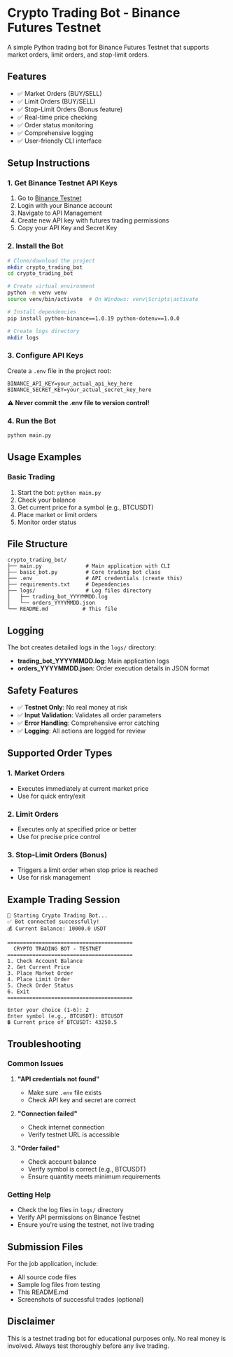 # Crypto Trading Bot - Binance Futures Testnet

A simple Python trading bot for Binance Futures Testnet that supports market orders, limit orders, and stop-limit orders.

## Features

- ✅ Market Orders (BUY/SELL)
- ✅ Limit Orders (BUY/SELL)
- ✅ Stop-Limit Orders (Bonus feature)
- ✅ Real-time price checking
- ✅ Order status monitoring
- ✅ Comprehensive logging
- ✅ User-friendly CLI interface

## Setup Instructions

### 1. Get Binance Testnet API Keys

1. Go to [Binance Testnet](https://testnet.binancefuture.com/)
2. Login with your Binance account
3. Navigate to API Management
4. Create new API key with futures trading permissions
5. Copy your API Key and Secret Key

### 2. Install the Bot

```bash
# Clone/download the project
mkdir crypto_trading_bot
cd crypto_trading_bot

# Create virtual environment
python -m venv venv
source venv/bin/activate  # On Windows: venv\Scripts\activate

# Install dependencies
pip install python-binance==1.0.19 python-dotenv==1.0.0

# Create logs directory
mkdir logs
```

### 3. Configure API Keys

Create a `.env` file in the project root:

```
BINANCE_API_KEY=your_actual_api_key_here
BINANCE_SECRET_KEY=your_actual_secret_key_here
```

**⚠️ Never commit the .env file to version control!**

### 4. Run the Bot

```bash
python main.py
```

## Usage Examples

### Basic Trading
1. Start the bot: `python main.py`
2. Check your balance
3. Get current price for a symbol (e.g., BTCUSDT)
4. Place market or limit orders
5. Monitor order status


## File Structure

```
crypto_trading_bot/
├── main.py              # Main application with CLI
├── basic_bot.py         # Core trading bot class
├── .env                 # API credentials (create this)
├── requirements.txt     # Dependencies
├── logs/                # Log files directory
│   ├── trading_bot_YYYYMMDD.log
│   └── orders_YYYYMMDD.json
└── README.md           # This file
```

## Logging

The bot creates detailed logs in the `logs/` directory:

- **trading_bot_YYYYMMDD.log**: Main application logs
- **orders_YYYYMMDD.json**: Order execution details in JSON format

## Safety Features

- ✅ **Testnet Only**: No real money at risk
- ✅ **Input Validation**: Validates all order parameters
- ✅ **Error Handling**: Comprehensive error catching
- ✅ **Logging**: All actions are logged for review

## Supported Order Types

### 1. Market Orders
- Executes immediately at current market price
- Use for quick entry/exit

### 2. Limit Orders
- Executes only at specified price or better
- Use for precise price control

### 3. Stop-Limit Orders (Bonus)
- Triggers a limit order when stop price is reached
- Use for risk management

## Example Trading Session

```
🚀 Starting Crypto Trading Bot...
✅ Bot connected successfully!
💰 Current Balance: 10000.0 USDT

========================================
  CRYPTO TRADING BOT - TESTNET
========================================
1. Check Account Balance
2. Get Current Price
3. Place Market Order
4. Place Limit Order
5. Check Order Status
6. Exit
========================================

Enter your choice (1-6): 2
Enter symbol (e.g., BTCUSDT): BTCUSDT
💲 Current price of BTCUSDT: 43250.5
```

## Troubleshooting

### Common Issues

1. **"API credentials not found"**
   - Make sure `.env` file exists
   - Check API key and secret are correct

2. **"Connection failed"**
   - Check internet connection
   - Verify testnet URL is accessible

3. **"Order failed"**
   - Check account balance
   - Verify symbol is correct (e.g., BTCUSDT)
   - Ensure quantity meets minimum requirements

### Getting Help

- Check the log files in `logs/` directory
- Verify API permissions on Binance Testnet
- Ensure you're using the testnet, not live trading

## Submission Files

For the job application, include:
- All source code files
- Sample log files from testing
- This README.md
- Screenshots of successful trades (optional)

## Disclaimer

This is a testnet trading bot for educational purposes only. No real money is involved. Always test thoroughly before any live trading.
